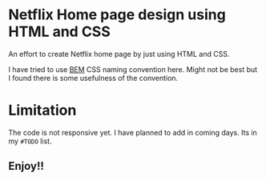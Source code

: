 # Netflix Home page design using HTML and CSS

An effort to create Netflix home page by just using HTML and CSS.

I have tried to use [BEM](https://getbem.com/introduction/) CSS naming convention here. Might not be best but I found there is some usefulness of the convention.

# Limitation

The code is not responsive yet. I have planned to add in coming days.
Its in my `#TODO` list.

## Enjoy!!
